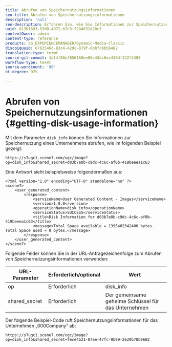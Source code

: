 ```yaml
---
title: Abrufen von Speichernutzungsinformationen
seo-title: Abrufen von Speichernutzungsinformationen
description: 'null'
seo-description: Erfahren Sie, wie Sie Informationen zur Speichernutzung abrufen.
uuid: 01361693-53d0-4072-b7c3-f284631d28cf
contentOwner: admin
content-type: reference
products: SG_EXPERIENCEMANAGER/Dynamic-Media-Classic
discoiquuid: 6763546d-83c4-42dc-879f-6bbfc8b56482
translation-type: tm+mt
source-git-commit: 1df4f88ef856160ee06c43dc6ec430df122f2408
workflow-type: tm+mt
source-wordcount: '90'
ht-degree: 92%

---
```



# Abrufen von Speichernutzungsinformationen {#getting-disk-usage-information}

Mit dem Parameter `disk_info` können Sie Informationen zur Speichernutzung eines Unternehmens abrufen, wie im folgenden Beispiel gezeigt:

```as3
https://s7ugc1.scene7.com/ugc/image?op=disk_info&shared_secret=d03b7e0b-c9dc-4c6c-af0b-419beeea1c63
```

Eine Antwort sieht beispielsweise folgendermaßen aus:

```as3
<?xml version="1.0" encoding="UTF-8" standalone="no" ?> 
<scene7> 
    <user_generated_content> 
        <response> 
            <serviceName>User Generated Content - Images</serviceName> 
            <version>1.0.0</version> 
            <operationName>disk_info</operationName> 
            <serviceStatus>SUCCESS</serviceStatus> 
            <title>Disk Information for d03b7e0b-c9dc-4c6c-af0b-419beeea1c63</title> 
            <message>Total Space available = 1395402342400 bytes. Total Space used = 0 bytes.</message> 
        </response> 
    </user_generated_content> 
</scene7>
```

Folgende Felder können Sie in der URL-Anfragezeichenfolge zum Abrufen von Speichernutzungsinformationen verwenden:

| URL-Parameter | Erforderlich/optional | Wert |
|--- |--- |--- |
| op | Erforderlich | disk_info |
| shared_secret | Erforderlich | Der gemeinsame geheime Schlüssel für das Unternehmen |

Der folgende Beispiel-Code ruft Speichernutzungsinformationen für das Unternehmen „000Company“ ab:

```as3
https://s7ugc1.scene7.com/ugc/image?op=disk_info&shared_secret=fece4b21-87ee-47fc-9b99-2e29b78b9602
```

